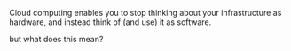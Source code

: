 Cloud computing enables you to stop thinking about your infrastructure as hardware, and instead think of (and use) it as software.

but what does this mean?
